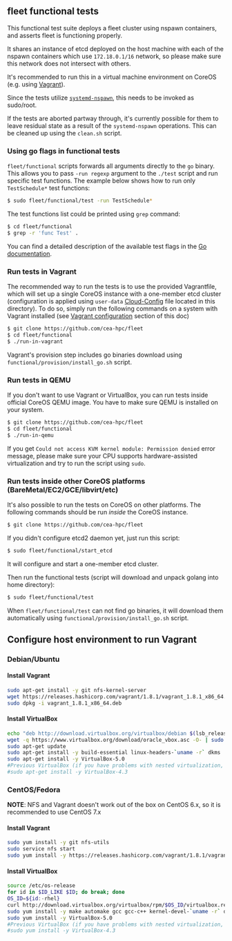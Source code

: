 ## fleet functional tests

This functional test suite deploys a fleet cluster using nspawn containers, and asserts fleet is functioning properly.

It shares an instance of etcd deployed on the host machine with each of the nspawn containers which use `172.18.0.1/16` network, so please make sure this network does not intersect with others.

It's recommended to run this in a virtual machine environment on CoreOS (e.g. using [Vagrant][test-in-vagrant]).

Since the tests utilize [`systemd-nspawn`][systemd-nspawn], this needs to be invoked as sudo/root.

If the tests are aborted partway through, it's currently possible for them to leave residual state as a result of the `systemd-nspawn` operations. This can be cleaned up using the `clean.sh` script.

### Using go flags in functional tests

`fleet/functional` scripts forwards all arguments directly to the `go` binary. This allows you to pass `-run regexp` argument to the `./test` script and run specific test functions. The example below shows how to run only `TestSchedule*` test functions:

```sh
$ sudo fleet/functional/test -run TestSchedule*
```

The test functions list could be printed using `grep` command:

```sh
$ cd fleet/functional
$ grep -r 'func Test' .
```

You can find a detailed description of the available test flags in the [Go documentation][golang-test-flags].

### Run tests in Vagrant

The recommended way to run the tests is to use the provided Vagrantfile, which will set up a single CoreOS instance with a one-member etcd cluster (configuration is applied using `user-data` [Cloud-Config][cloud-config] file located in this directory).
To do so, simply run the following commands on a system with Vagrant installed (see [Vagrant configuration][configure-vagrant] section of this doc)

```sh
$ git clone https://github.com/cea-hpc/fleet
$ cd fleet/functional
$ ./run-in-vagrant
```

Vagrant's provision step includes go binaries download using `functional/provision/install_go.sh` script.

### Run tests in QEMU

If you don't want to use Vagrant or VirtualBox, you can run tests inside official CoreOS QEMU image. You have to make sure QEMU is installed on your system.

```sh
$ git clone https://github.com/cea-hpc/fleet
$ cd fleet/functional
$ ./run-in-qemu
```

If you get `Could not access KVM kernel module: Permission denied` error message, please make sure your CPU supports hardware-assisted virtualization and try to run the script using `sudo`.

### Run tests inside other CoreOS platforms (BareMetal/EC2/GCE/libvirt/etc)

It's also possible to run the tests on CoreOS on other platforms. The following commands should be run *inside* the CoreOS instance.

```sh
$ git clone https://github.com/cea-hpc/fleet
```

If you didn't configure etcd2 daemon yet, just run this script:

```sh
$ sudo fleet/functional/start_etcd
```

It will configure and start a one-member etcd cluster.

Then run the functional tests (script will download and unpack golang into home directory):

```sh
$ sudo fleet/functional/test
```

When `fleet/functional/test` can not find go binaries, it will download them automatically using `functional/provision/install_go.sh` script.

## Configure host environment to run Vagrant

### Debian/Ubuntu

#### Install Vagrant

```sh
sudo apt-get install -y git nfs-kernel-server
wget https://releases.hashicorp.com/vagrant/1.8.1/vagrant_1.8.1_x86_64.deb
sudo dpkg -i vagrant_1.8.1_x86_64.deb
```

#### Install VirtualBox

```sh
echo "deb http://download.virtualbox.org/virtualbox/debian $(lsb_release -sc) contrib" | sudo tee /etc/apt/sources.list.d/virtualbox.list
wget -q https://www.virtualbox.org/download/oracle_vbox.asc -O- | sudo apt-key add -
sudo apt-get update
sudo apt-get install -y build-essential linux-headers-`uname -r` dkms
sudo apt-get install -y VirtualBox-5.0
#Previous VirtualBox (if you have problems with nested virtualization, more info here: https://www.virtualbox.org/ticket/14965)
#sudo apt-get install -y VirtualBox-4.3
```

### CentOS/Fedora

**NOTE**: NFS and Vagrant doesn't work out of the box on CentOS 6.x, so it is recommended to use CentOS 7.x

#### Install Vagrant

```sh
sudo yum install -y git nfs-utils
sudo service nfs start
sudo yum install -y https://releases.hashicorp.com/vagrant/1.8.1/vagrant_1.8.1_x86_64.rpm
```

#### Install VirtualBox

```sh
source /etc/os-release
for id in $ID_LIKE $ID; do break; done
OS_ID=${id:-rhel}
curl http://download.virtualbox.org/virtualbox/rpm/$OS_ID/virtualbox.repo | sudo tee /etc/yum.repos.d/virtualbox.repo
sudo yum install -y make automake gcc gcc-c++ kernel-devel-`uname -r` dkms
sudo yum install -y VirtualBox-5.0
#Previous VirtualBox (if you have problems with nested virtualization, more info here: https://www.virtualbox.org/ticket/14965)
#sudo yum install -y VirtualBox-4.3
```

[cloud-config]: https://github.com/coreos/coreos-cloudinit/blob/master/Documentation/cloud-config.md
[configure-vagrant]: #configure-host-environment-to-run-vagrant
[golang-test-flags]: https://golang.org/cmd/go/#hdr-Description_of_testing_flags
[systemd-nspawn]: https://www.freedesktop.org/software/systemd/man/systemd-nspawn.html
[test-in-vagrant]: #run-tests-in-vagrant
